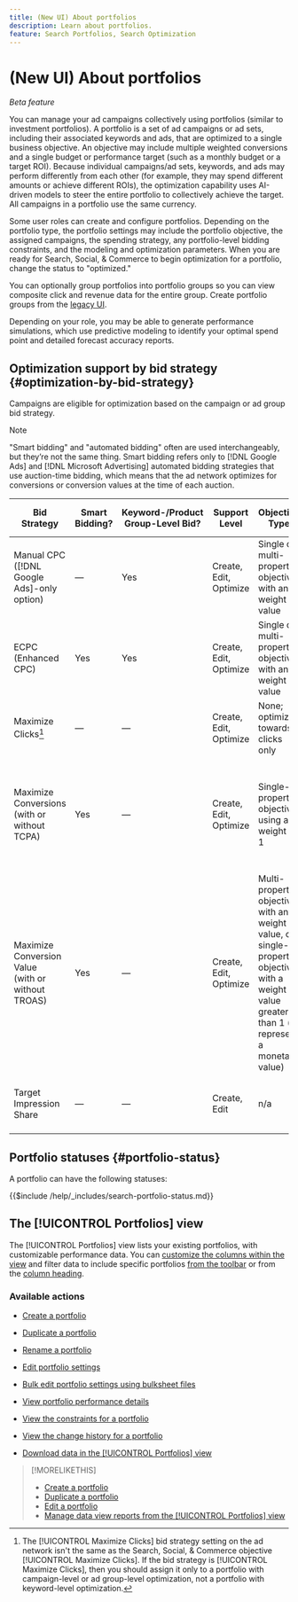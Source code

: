 ```yaml
---
title: (New UI) About portfolios
description: Learn about portfolios.
feature: Search Portfolios, Search Optimization
---
```

# (New UI) About portfolios

*Beta feature*

You can manage your ad campaigns collectively using portfolios (similar to investment portfolios). A portfolio is a set of ad campaigns or ad sets, including their associated keywords and ads, that are optimized to a single business objective. An objective may include multiple weighted conversions and a single budget or performance target (such as a monthly budget or a target ROI). Because individual campaigns/ad sets, keywords, and ads may perform differently from each other (for example, they may spend different amounts or achieve different ROIs), the optimization capability uses AI-driven models to steer the entire portfolio to collectively achieve the target. All campaigns in a portfolio use the same currency.

Some user roles can create and configure portfolios. Depending on the portfolio type, the portfolio settings may include the portfolio objective, the assigned campaigns, the spending strategy, any portfolio-level bidding constraints, and the modeling and optimization parameters. When you are ready for Search, Social, & Commerce to begin optimization for a portfolio, change the status to "optimized."

You can optionally group portfolios into portfolio groups so you can view composite click and revenue data for the entire group. Create portfolio groups from the [legacy UI](/help/search-social-commerce/getting-started/ui-switch.md).

Depending on your role, you may be able to generate performance simulations, which use predictive modeling to identify your optimal spend point and detailed forecast accuracy reports.<!-- Mention this now? In addition, all users can use the Spend Recommendation Tool to identify the optimal budget distribution across portfolios. -->

## Optimization support by bid strategy {#optimization-by-bid-strategy}

Campaigns are eligible for optimization based on the campaign or ad group bid strategy.

>[!NOTE]
>
>"Smart bidding" and "automated bidding" often are used interchangeably, but they’re not the same thing. Smart bidding refers only to [!DNL Google Ads] and [!DNL Microsoft Advertising] automated bidding strategies that use auction-time bidding, which means that the ad network optimizes for conversions or conversion values at the time of each auction.

<!-- Add "Frequency of Bidding (or other actions, like adjusting campaign budget or bid adjustment values?) -->

| Bid Strategy | Smart Bidding? | Keyword-/Product Group-Level Bid? | Support Level | Objective Type | Bid Unit | What Does Adobe Set? | What Does the Ad Network Set? |
|---|---|---|---|---|---|---|---|
| Manual CPC ([!DNL Google Ads]-only option) | &mdash; | Yes | Create, Edit, Optimize | Single or multi-property objective with any weight value | Keyword + Match Type + Campaign | Keyword bid, campaign budget, bid adjustment values | n/a |
| ECPC (Enhanced CPC) | Yes | Yes | Create, Edit, Optimize | Single or multi-property objective with any weight value | Keyword + Match Type + Campaign | Keyword bid, campaign budget | Adjusts bids in real time |
| Maximize Clicks[^1] | &mdash; | &mdash; | Create, Edit, Optimize | None; optimizes towards clicks only | Campaign | Campaign budget | Adjusts bid in real time to maximize clicks within the budget |
| Maximize Conversions<br>(with or without TCPA) | Yes | &mdash; | Create, Edit, Optimize | Single-property objective using a weight of 1 | Campaign or ad group ([!DNL Google Ads])<br>Campaign only ([!DNL Microsoft Advertising]) | Campaign budget, Target CPA when set<br>TCPA can be a standalone bid strategy in [!DNL Microsoft Advertising]) | Adjusts bid in real time to maximize orders/leads within the budget, meeting a CPA goal when the target is set |
| Maximize Conversion Value<br>(with or without TROAS) | Yes | &mdash; | Create, Edit, Optimize | Multi-property objective with any weight value, or single-property objective with a weight value greater than 1 (to represent a monetary value) | Campaign or ad group ([!DNL Google Ads])<br>Campaign only ([!DNL Microsoft Advertising]) | Campaign budget, Target ROAS when set<br>TROAS can be a standalone bid strategy in [!DNL Microsoft Advertising]) | Adjusts bids in real time to maximize revenue/profit within the budget, meeting an ROAS goal when the target is set |
| Target Impression Share | &mdash; | &mdash; | Create, Edit | n/a | n/a | n/a - can't be assigned to a portfolio | Adjusts bids in real time to meet an impression share goal |

[^1]: The [!UICONTROL Maximize Clicks] bid strategy setting on the ad network isn't the same as the Search, Social, & Commerce objective [!UICONTROL Maximize Clicks]. If the bid strategy is [!UICONTROL Maximize Clicks], then you should assign it only to a portfolio with campaign-level or ad group-level optimization, not a portfolio with keyword-level optimization.

## Portfolio statuses {#portfolio-status}

A portfolio can have the following statuses:

<!-- **Link to include file for "Portfolio status"** -->

{{$include /help/_includes/search-portfolio-status.md}}

## The [!UICONTROL Portfolios] view

The [!UICONTROL Portfolios] view lists your existing portfolios, with customizable performance data. You can [customize the columns within the view](/help/search-social-commerce/common-tasks/data-views/custom-default-views-manage.md) and filter data to include specific portfolios [from the toolbar](/help/search-social-commerce/common-tasks/data-views/ad-hoc-settings/column-filter-apply-from-toolbar.md) or from the [column heading](/help/search-social-commerce/common-tasks/data-views/ad-hoc-settings/column-filter-apply-from-column-heading.md).

<!-- No options yet to edit anything within the grid, view bid changes, add a portfolio to a portfolio group, edit the Target column, or import/export DOW targets. -->

### Available actions

<!-- Update with any new options -->

* [Create a portfolio](portfolio-create.md)

* [Duplicate a portfolio](portfolio-duplicate.md)

* [Rename a portfolio](portfolio-rename.md)

* [Edit portfolio settings](portfolio-edit.md)

* [Bulk edit portfolio settings using bulksheet files](portfolio-bulksheets.md)

* [View portfolio performance details](portfolio-view-details.md)

* [View the constraints for a portfolio](portfolio-view-constraint.md)

* [View the change history for a portfolio](portfolio-view-change-history.md)

* [Download data in the [!UICONTROL Portfolios] view](portfolio-data-download.md) 

>[!MORELIKETHIS]
>
>* [Create a portfolio](portfolio-create.md)
>* [Duplicate a portfolio](portfolio-duplicate.md)
>* [Edit a portfolio](portfolio-edit.md)
>* [Manage data view reports from the [!UICONTROL Portfolios] view](portfolio-view-report.md)
